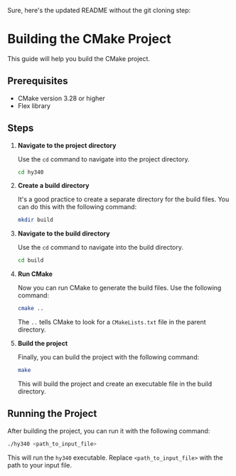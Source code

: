 Sure, here's the updated README without the git cloning step:

# Building the CMake Project

This guide will help you build the CMake project.

## Prerequisites

- CMake version 3.28 or higher
- Flex library

## Steps

1. **Navigate to the project directory**

   Use the `cd` command to navigate into the project directory.

   ```bash
   cd hy340
   ```

2. **Create a build directory**

   It's a good practice to create a separate directory for the build files. You can do this with the following command:

   ```bash
   mkdir build
   ```

3. **Navigate to the build directory**

   Use the `cd` command to navigate into the build directory.

   ```bash
   cd build
   ```

4. **Run CMake**

   Now you can run CMake to generate the build files. Use the following command:

   ```bash
   cmake ..
   ```

   The `..` tells CMake to look for a `CMakeLists.txt` file in the parent directory.

5. **Build the project**

   Finally, you can build the project with the following command:

   ```bash
   make
   ```

   This will build the project and create an executable file in the build directory.

## Running the Project

After building the project, you can run it with the following command:

```bash
./hy340 <path_to_input_file>
```

This will run the `hy340` executable. Replace `<path_to_input_file>` with the path to your input file.
